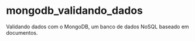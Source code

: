 # mongodb_validando_dados
Validando dados com o MongoDB, um banco de dados NoSQL baseado em documentos.
